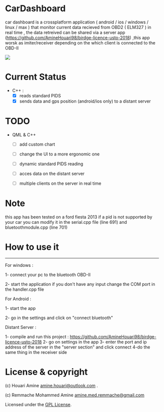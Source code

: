 # CarDashboard

car dashboard is a crossplatform application ( android / ios / windows / linux / max ) that monitor current data recieved from OBD2 ( ELM327 ) in real time , the data retreived can be shared via a server app (https://github.com/AmineHouari98/birdge-licence-usto-2018) ,this app worsk as imiter/receiver depending on the which client is connected to the OBD-II 

![](https://github.com/AmineHouari98/CarDashboard_licence_usto_2018/blob/master/cardashboard-GIF.gif)

# Current Status

- C++ :
    + [X] reads standard PIDS 
    + [X] sends data and gps position (android/ios only) to a distant server
    
# TODO
- QML & C++
    + [ ] add custom chart
    + [ ] change the UI to a more ergonomic one
    + [ ] dynamic standard PIDS reading
    + [ ] acces data on the distant server
    + [ ] multiple clients on the server in real time
    

# Note

this app has been tested on a ford fiesta 2013 if a pid is not supported by your car you can modify it in the serial.cpp file (line 691) and bluetoothmodule.cpp (line 701)


# How to use it
----------------
For windows :

1- connect your pc to the bluetooth OBD-II

2- start the application if you don't have any input change the COM port in the handler.cpp file

For Android :

1- start the app

2- go in the settings and click on "connect bluetooth"

Distant Server :

1- compile and run this project : https://github.com/AmineHouari98/birdge-licence-usto-2018
2- go on settings in the app
3- enter the port and ip address of the server in the "server section" and click connect
4-do the same thing in the receiver side

# License & copyright

(c) Houari Amine amine.houari@outlook.com .

(c) Remmache Mohammed Amine amine.med.remmache@gmail.com

Licensed under the [GPL License](LICENSE).
